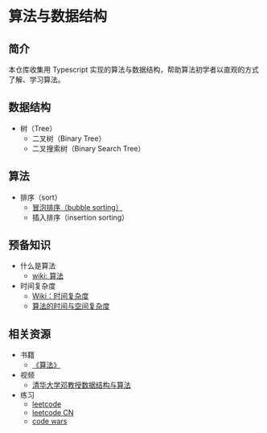 # 算法与数据结构

## 简介

本仓库收集用 Typescript 实现的算法与数据结构，帮助算法初学者以直观的方式了解、学习算法。

## 数据结构

- 树（Tree）
  - 二叉树（Binary Tree）
  - 二叉搜索树（Binary Search Tree）

## 算法

- 排序（sort）
  - [冒泡排序（bubble sorting）](src/algorithms/sort/bubble-sort/README.md)
  - 插入排序（insertion sorting）

## 预备知识

- 什么是算法
  - [wiki: 算法](https://zh.wikipedia.org/wiki/%E7%AE%97%E6%B3%95)
- 时间复杂度
  - [Wiki：时间复杂度](https://zh.wikipedia.org/wiki/%E6%97%B6%E9%97%B4%E5%A4%8D%E6%9D%82%E5%BA%A6)
  - [算法的时间与空间复杂度](https://zhuanlan.zhihu.com/p/50479555)

## 相关资源

- 书籍
  - [《算法》](https://book.douban.com/subject/19952400/)
- 视频
  - [清华大学邓教授数据结构与算法](https://www.bilibili.com/video/BV1X7411i7Vn?t=263&p=164)
- 练习
  - [leetcode](https://leetcode.com)
  - [leetcode CN](https://leetcode-cn.com/)
  - [code wars](https://www.codewars.com/)
